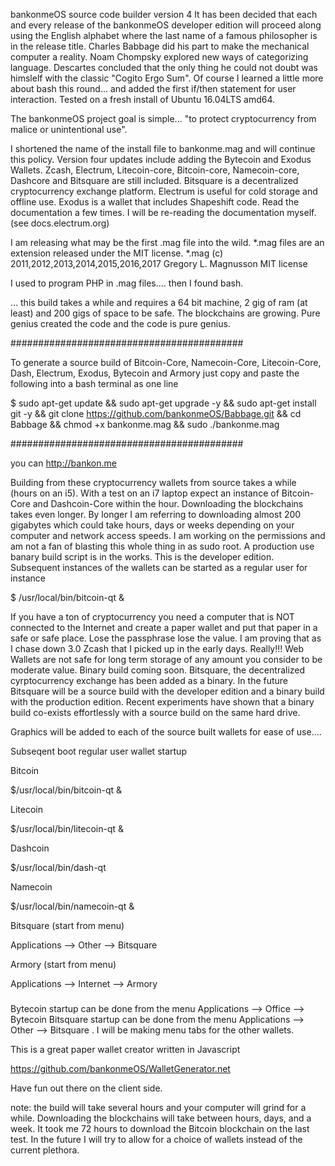 bankonmeOS source code builder version 4 It has been decided that each and every release of the bankonmeOS developer edition will proceed along using the English alphabet where the last name of a famous philosopher is in the release title. Charles Babbage did his part to make the mechanical computer a reality. Noam Chompsky explored new ways of categorizing language. Descartes concluded that the only thing he could not doubt was himslelf with the classic "Cogito Ergo Sum". Of course I learned a little more about bash this round... and added the first if/then statement for user interaction. Tested on a fresh install of Ubuntu 16.04LTS amd64.

The bankonmeOS project goal is simple... "to protect cryptocurrency from malice or unintentional use".

I shortened the name of the install file to bankonme.mag and will continue this policy. Version four updates include adding the Bytecoin and Exodus Wallets. Zcash, Electrum, Litecoin-core, Bitcoin-core, Namecoin-core, Dashcore and Bitsquare are still included. Bitsquare is a decentralized cryptocurrency exchange platform. Electrum is useful for cold storage and offline use. Exodus is a wallet that includes Shapeshift code. Read the documentation a few times. I will be re-reading the documentation myself. (see docs.electrum.org)

I am releasing what may be the first .mag file into the wild. *.mag files are an extension released under the MIT license. *.mag (c) 2011,2012,2013,2014,2015,2016,2017 Gregory L. Magnusson MIT license

I used to program PHP in .mag files.... then I found bash.

... this build takes a while and requires a 64 bit machine, 2 gig of ram (at least) and 200 gigs of space to be safe. The blockchains are growing. Pure genius created the code and the code is pure genius.

##########################################

To generate a source build of Bitcoin-Core, Namecoin-Core, Litecoin-Core, Dash, Electrum, Exodus, Bytecoin and Armory just copy and paste the following into a bash terminal as one line

$ sudo apt-get update && sudo apt-get upgrade -y && sudo apt-get install git -y && git clone https://github.com/bankonmeOS/Babbage.git && cd Babbage && chmod +x bankonme.mag && sudo ./bankonme.mag

##########################################

you can http://bankon.me

Building from these cryptocurrency wallets from source takes a while (hours on an i5). With a test on an i7 laptop expect an instance of Bitcoin-Core and Dashcoin-Core within the hour. Downloading the blockchains takes even longer. By longer I am referring to downloading almost 200 gigabytes which could take hours, days or weeks depending on your computer and network access speeds. I am working on the permissions and am not a fan of blasting this whole thing in as sudo root. A production use banary build script is in the works. This is the developer edition. Subsequent instances of the wallets can be started as a regular user for instance

$ /usr/local/bin/bitcoin-qt &

If you have a ton of cryptocurrency you need a computer that is NOT connected to the Internet and create a paper wallet and put that paper in a safe or safe place. Lose the passphrase lose the value. I am proving that as I chase down 3.0 Zcash that I picked up in the early days. Really!!! Web Wallets are not safe for long term storage of any amount you consider to be moderate value. Binary build coming soon. Bitsquare, the decentralized cyrptocurrency exchange has been added as a binary. In the future Bitsquare will be a source build with the developer edition and a binary build with the production edition. Recent experiments have shown that a binary build co-exists effortlessly with a source build on the same hard drive.

Graphics will be added to each of the source built wallets for ease of use....

Subseqent boot regular user wallet startup

Bitcoin

$/usr/local/bin/bitcoin-qt &

Litecoin

$/usr/local/bin/litecoin-qt &

Dashcoin

$/usr/local/bin/dash-qt

Namecoin

$/usr/local/bin/namecoin-qt &

Bitsquare (start from menu)

Applications --> Other --> Bitsquare

Armory (start from menu)

Applications --> Internet --> Armory

###

Bytecoin startup can be done from the menu Applications --> Office --> Bytecoin
Bitsquare startup can be done from the menu Applications --> Other --> Bitsquare
. I will be making menu tabs for the other wallets.

This is a great paper wallet creator written in Javascript

https://github.com/bankonmeOS/WalletGenerator.net

Have fun out there on the client side.

note: the build will take several hours and your computer will grind for a while. Downloading the blockchains will take between hours, days, and a week. It took me 72 hours to download the Bitcoin blockchain on the last test. In the future I will try to allow for a choice of wallets instead of the current plethora.
